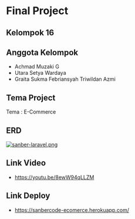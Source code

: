 # Final Project
## Kelompok 16
## Anggota Kelompok

- Achmad Muzaki G
- Utara Setya Wardaya
- Graita Sukma Febriansyah Triwildan Azmi

## Tema Project
Tema : E-Commerce

## ERD 
[![sanber-laravel.png](https://i.postimg.cc/sfZ5SJqq/sanber-laravel.png)](https://postimg.cc/hhcJRVS1)

## Link Video 
 - https://youtu.be/8ewW94qLLZM
## Link Deploy
 - https://sanbercode-ecomerce.herokuapp.com/